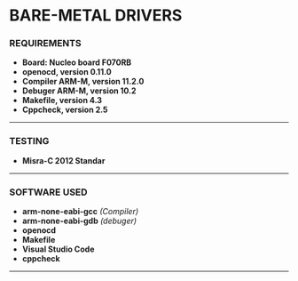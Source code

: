 # BARE-METAL DRIVERS
### REQUIREMENTS
- **Board: Nucleo board F070RB** 
- **openocd, version 0.11.0**
- **Compiler ARM-M, version 11.2.0**
- **Debuger ARM-M, version 10.2**
- **Makefile, version 4.3**
- **Cppcheck, version 2.5**
___
### TESTING
- **Misra-C 2012 Standar**
___
### SOFTWARE USED
- **arm-none-eabi-gcc** *(Compiler)*
- **arm-none-eabi-gdb** *(debuger)*
- **openocd**
- **Makefile**
- **Visual Studio Code**
- **cppcheck**
___